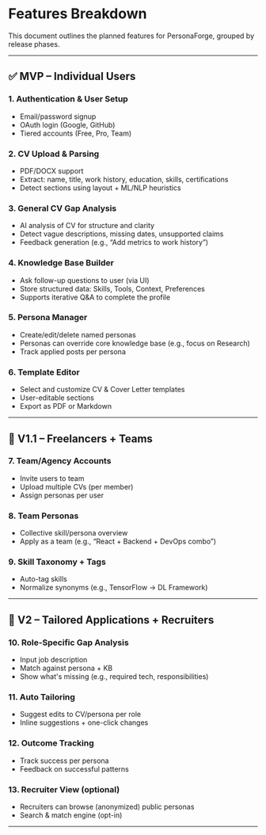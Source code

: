 # Features Breakdown

This document outlines the planned features for PersonaForge, grouped by release phases.

---

## ✅ MVP – Individual Users

### 1. Authentication & User Setup
- Email/password signup
- OAuth login (Google, GitHub)
- Tiered accounts (Free, Pro, Team)

### 2. CV Upload & Parsing
- PDF/DOCX support
- Extract: name, title, work history, education, skills, certifications
- Detect sections using layout + ML/NLP heuristics

### 3. General CV Gap Analysis
- AI analysis of CV for structure and clarity
- Detect vague descriptions, missing dates, unsupported claims
- Feedback generation (e.g., “Add metrics to work history”)

### 4. Knowledge Base Builder
- Ask follow-up questions to user (via UI)
- Store structured data: Skills, Tools, Context, Preferences
- Supports iterative Q&A to complete the profile

### 5. Persona Manager
- Create/edit/delete named personas
- Personas can override core knowledge base (e.g., focus on Research)
- Track applied posts per persona

### 6. Template Editor
- Select and customize CV & Cover Letter templates
- User-editable sections
- Export as PDF or Markdown

---

## 🌱 V1.1 – Freelancers + Teams

### 7. Team/Agency Accounts
- Invite users to team
- Upload multiple CVs (per member)
- Assign personas per user

### 8. Team Personas
- Collective skill/persona overview
- Apply as a team (e.g., “React + Backend + DevOps combo”)

### 9. Skill Taxonomy + Tags
- Auto-tag skills
- Normalize synonyms (e.g., TensorFlow → DL Framework)

---

## 🚀 V2 – Tailored Applications + Recruiters

### 10. Role-Specific Gap Analysis
- Input job description
- Match against persona + KB
- Show what's missing (e.g., required tech, responsibilities)

### 11. Auto Tailoring
- Suggest edits to CV/persona per role
- Inline suggestions + one-click changes

### 12. Outcome Tracking
- Track success per persona
- Feedback on successful patterns

### 13. Recruiter View (optional)
- Recruiters can browse (anonymized) public personas
- Search & match engine (opt-in)

---

